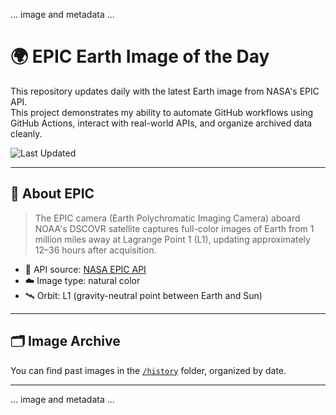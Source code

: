 <!-- BEGIN MANUAL-UPDATE -->
... image and metadata ...
<!-- END MANUAL-UPDATE -->

# 🌍 EPIC Earth Image of the Day

This repository updates daily with the latest Earth image from NASA's EPIC API. <br> 
This project demonstrates my ability to automate GitHub workflows using GitHub Actions, interact with real-world APIs, and organize archived data cleanly.

![Last Updated](https://img.shields.io/github/last-commit/anandamuri/earthdailypic/main?label=last%20updated)

---

## 🧠 About EPIC

> The EPIC camera (Earth Polychromatic Imaging Camera) aboard NOAA's DSCOVR satellite captures full-color images of Earth from 1 million miles away at Lagrange Point 1 (L1), updating approximately 12–36 hours after acquisition.

- 📡 API source: [NASA EPIC API](https://epic.gsfc.nasa.gov/about/api)
- ☁️ Image type: natural color
- 🛰️ Orbit: L1 (gravity-neutral point between Earth and Sun)

---

## 🗂 Image Archive

You can find past images in the [`/history`](./history) folder, organized by date.

---

<!-- BEGIN AUTO-UPDATE -->
<!-- This block is automatically updated by update.py every day -->
... image and metadata ...
<!-- END AUTO-UPDATE -->